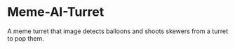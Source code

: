 # Meme-AI-Turret
A meme turret that image detects balloons and shoots skewers from a turret to pop them.
